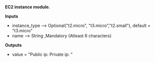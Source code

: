 **EC2 instance module.**

**Inputs**
* instance_type --> Optional("t2.micro", "t3.micro","t2.small"), default = "t3.micro"
* name --> String ,Mandatory (Atleast 6 characters)

**Outputs**
* value = "Public ip:  Private ip: "
 
